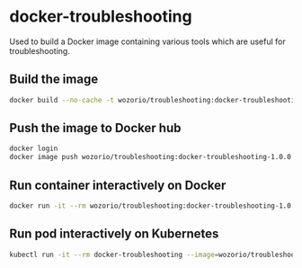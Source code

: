 # docker-troubleshooting
Used to build a Docker image containing various tools which are useful for troubleshooting.

## Build the image

```bash
docker build --no-cache -t wozorio/troubleshooting:docker-troubleshooting-1.0.0 .
```

## Push the image to Docker hub

```bash
docker login
docker image push wozorio/troubleshooting:docker-troubleshooting-1.0.0
```

## Run container interactively on Docker

```bash
docker run -it --rm wozorio/troubleshooting:docker-troubleshooting-1.0.0 /bin/bash
```

## Run pod interactively on Kubernetes

```bash
kubectl run -it --rm docker-troubleshooting --image=wozorio/troubleshooting:docker-troubleshooting-1.0.0 -- /bin/bash
```
